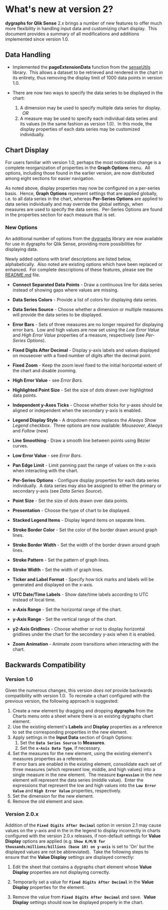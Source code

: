 # What's new at version 2?

**dygraphs for Qlik Sense** 2.x brings a number of new features to offer much more flexibility in handling input data and customizing chart display.&nbsp;&nbsp;This document provides a summary of all modifications and additions implemented since version 1.0.

## Data Handling

- Implemented the **pageExtensionData** function from the [senseUtils](https://github.com/skokenes/senseUtils) library.&nbsp;&nbsp;This allows a dataset to be retrieved and rendered in the chart in its entirety, thus removing the display limit of 1000 data points in version 1.0.

- There are now two ways to specify the data series to be displayed in the chart:
  1. A dimension may be used to specify multiple data series for display.<br>
  &ensp;_OR_<br>
  2. A measure may be used to specify each individual data series and its values (in the same fashion as version 1.0).&nbsp;&nbsp;In this mode, the display properties of each data series may be customized individually.

## Chart Display

For users familiar with version 1.0, perhaps the most noticeable change is a complete reorganization of properties in the **Graph Options** menu.&nbsp;&nbsp;All options, including those found in the earlier version, are now distributed among eight sections for easier navigation.

As noted above, display properties may now be configured on a per-series basis.&nbsp;&nbsp;Hence, **Graph Options** represent settings that are applied globally, i.e. to all data series in the chart, whereas **Per-Series Options** are applied to data series individually and may override the global settings, when measures are used to specify the data series.&nbsp;&nbsp;Per-Series Options are found in the properties section for each measure that is set.

### New Options

An additional number of options from the [dygraphs](http://dygraphs.com/) library are now available for use in dygraphs for Qlik Sense, providing more possibilities for displaying data.

Newly added options with brief descriptions are listed below, alphabetically.&nbsp;&nbsp;Also noted are existing options which have been replaced or enhanced.&nbsp;&nbsp;For complete descriptions of these features, please see the [README.md](README.md) file.

- **Connect Separated Data Points** - Draw a continuous line for data series instead of showing gaps where values are missing.

- **Data Series Colors** - Provide a list of colors for displaying data series.

- **Data Series Source** - Choose whether a dimension or multiple measures will provide the data series to be displayed.

- **Error Bars** - Sets of three measures are no longer required for displaying error bars.&nbsp;&nbsp;Low and high values are now set using the _Low Error Value_ and _High Error Value_ properties of a measure, respectively (see _Per-Series Options_).

- **Fixed Digits After Decimal** - Display y-axis labels and values displayed on mouseover with a fixed number of digits after the decimal point.

- **Fixed Zoom** - Keep the zoom level fixed to the initial horizontal extent of the chart and disable zooming.

- **High Error Value** - see _Error Bars_.

- **Highlighted Point Size** - Set the size of dots drawn over highlighted data points.

- **Independent y-Axes Ticks** - Choose whether ticks for y-axes should be aligned or independent when the secondary y-axis is enabled.

- **Legend Display Style** - A dropdown menu replaces the _Always Show Legend_ checkbox.&nbsp;&nbsp;Three options are now available: _Mouseover_, _Always_ and _Follow_ (new)

- **Line Smoothing** - Draw a smooth line between points using Be&#769;zier curves.

- **Low Error Value** - see _Error Bars_.

- **Pan Edge Limit** - Limit panning past the range of values on the x-axis when interacting with the chart.

- **Per-Series Options** - Configure display properties for each data series individually.&nbsp;&nbsp;A data series may also be assigned to either the primary or secondary y-axis (see _Data Series Source_).

- **Point Size** - Set the size of dots drawn over data points.

- **Presentation** - Choose the type of chart to be displayed.

- **Stacked Legend Items** - Display legend items on separate lines.

- **Stroke Border Color** - Set the color of the border drawn around graph lines.

- **Stroke Border Width** - Set the width of the border drawn around graph lines.

- **Stroke Pattern** - Set the pattern of graph lines.

- **Stroke Width** - Set the width of graph lines.

- **Ticker and Label Format** - Specify how tick marks and labels will be generated and displayed on the x-axis.

- **UTC Date/Time Labels** - Show date/time labels according to UTC instead of local time.

- **x-Axis Range** - Set the horizontal range of the chart.

- **y-Axis Range** - Set the vertical range of the chart.

- **y2-Axis Gridlines** - Choose whether or not to display horizontal gridlines under the chart for the secondary y-axis when it is enabled.

- **Zoom Animation** - Animate zoom transitions when interacting with the chart.

## Backwards Compatibility

### Version 1.0

Given the numerous changes, this version _does not_ provide backwards compatibility with version 1.0.&nbsp;&nbsp;To recreate a chart configured with the previous version, the following approach is suggested:

1. Create a new element by dragging and dropping **dygraphs** from the Charts menu onto a sheet where there is an existing dygraphs chart element.
2. Use the existing element's **Labels** and **Display** properties as a reference to set the corresponding properties in the new element.
3. Apply settings in the **Input Data** section of Graph Options:
   1. Set the **`Data Series Source`** to **Measures**.
   2. Set the **`x-Axis Data Type`**, if necessary.
4. Set the measures for the new element, using the existing element's measures properties as a reference.<br>If error bars are enabled in the existing element, consolidate each set of three measures (which represent low, middle, and high values) into a single measure in the new element.&nbsp;&nbsp;The measure **`Expression`** in the new element will represent the data series (middle value).&nbsp;&nbsp;Enter the expressions that represent the low and high values into the **`Low Error Value`** and **`High Error Value`** properties, respectively.
5. Set the dimension for the new element.
6. Remove the old element and save.

### Version 2.0.x

Addition of the **`Fixed Digits After Decimal`** option in version 2.1 may cause values on the y-axis and in the in the legend to display incorrectly in charts configured with the version 2.0.x releases, if non-default settings for **Value Display** options are applied (e.g. **`Show K/M/B for thousands/millions/billions (base 10) on y-axis`** is set to 'On' but the displayed values are not be abbreviated).&nbsp;&nbsp;Take the following steps to ensure that the **Value Display** settings are displayed correctly:

1. Edit the sheet that contains a dygraphs chart element whose **Value Display** properties are not displaying correctly.

2. Temporarily set a value for **`Fixed Digits After Decimal`** in the **Value Display** properties for the element.

3. Remove the value from **`Fixed Digits After Decimal`** and save.&nbsp;&nbsp;**Value Display** settings should now be displayed properly in the chart.